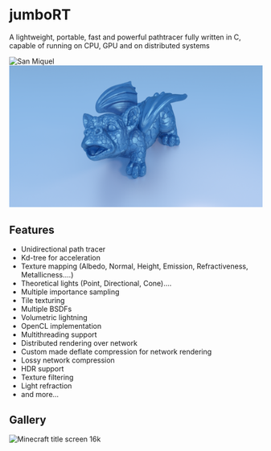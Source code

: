 # jumboRT
A lightweight, portable, fast and powerful pathtracer
fully written in C, capable of running on CPU, GPU and on distributed systems

![San Miquel](./images/san_miguel.png)
![Ice Dragon](./images/ice_dragon.png)

## Features
- Unidirectional path tracer
- Kd-tree for acceleration
- Texture mapping (Albedo, Normal, Height, Emission, Refractiveness, Metallicness....)
- Theoretical lights (Point, Directional, Cone)....
- Multiple importance sampling
- Tile texturing
- Multiple BSDFs
- Volumetric lightning
- OpenCL implementation 
- Multithreading support
- Distributed rendering over network
- Custom made deflate compression for network rendering
- Lossy network compression
- HDR support
- Texture filtering
- Light refraction
- and more...

## Gallery
![Minecraft title screen 16k](./mc.jpg)
